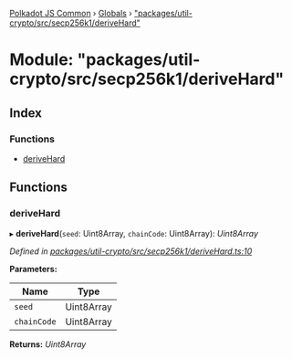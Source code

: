 [Polkadot JS Common](../README.md) › [Globals](../globals.md) › ["packages/util-crypto/src/secp256k1/deriveHard"](_packages_util_crypto_src_secp256k1_derivehard_.md)

# Module: "packages/util-crypto/src/secp256k1/deriveHard"

## Index

### Functions

* [deriveHard](_packages_util_crypto_src_secp256k1_derivehard_.md#derivehard)

## Functions

###  deriveHard

▸ **deriveHard**(`seed`: Uint8Array, `chainCode`: Uint8Array): *Uint8Array*

*Defined in [packages/util-crypto/src/secp256k1/deriveHard.ts:10](https://github.com/polkadot-js/common/blob/e7c665e5/packages/util-crypto/src/secp256k1/deriveHard.ts#L10)*

**Parameters:**

Name | Type |
------ | ------ |
`seed` | Uint8Array |
`chainCode` | Uint8Array |

**Returns:** *Uint8Array*
